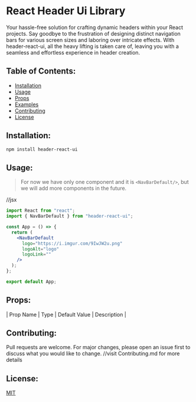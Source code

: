 # React Header Ui Library

Your hassle-free solution for crafting dynamic headers within your React projects. Say goodbye to the frustration of designing distinct navigation bars for various screen sizes and laboring over intricate effects. With header-react-ui, all the heavy lifting is taken care of, leaving you with a seamless and effortless experience in header creation.

## Table of Contents:

- [Installation](#installation)
- [Usage](#usage)
- [Props](#props)
- [Examples](#examples)
- [Contributing](#contributing)
- [License](#license)

## Installation:

```bash
npm install header-react-ui
```

## Usage:

> For now we have only one component and it is `<NavBarDefault/>`, but we will add more components in the future.

//jsx

```jsx
import React from "react";
import { NavBarDefault } from "header-react-ui";

const App = () => {
  return (
    <NavBarDefault
      logo="https://i.imgur.com/9IwJW2u.png"
      logoAlt="logo"
      logoLink=""
    />
  );
};

export default App;
```

## Props:

| Prop Name | Type | Default Value | Description |

## Contributing:

Pull requests are welcome. For major changes, please open an issue first to discuss what you would like to change.
//visit Contributing.md for more details

## License:

[MIT](https://choosealicense.com/licenses/mit/)
